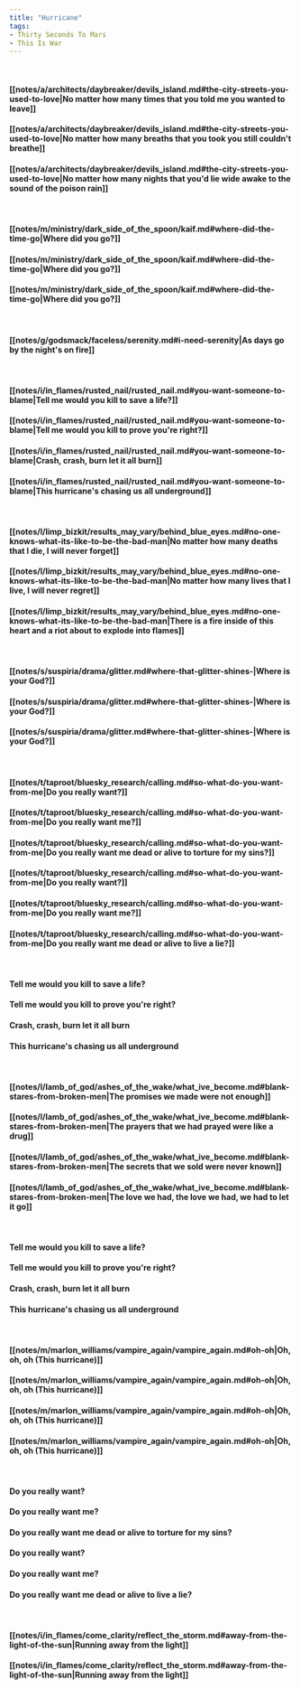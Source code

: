 ```yaml
---
title: "Hurricane"
tags:
- Thirty Seconds To Mars
- This Is War
---
```

&nbsp;
#### [[notes/a/architects/daybreaker/devils_island.md#the-city-streets-you-used-to-love|No matter how many times that you told me you wanted to leave]]
#### [[notes/a/architects/daybreaker/devils_island.md#the-city-streets-you-used-to-love|No matter how many breaths that you took you still couldn't breathe]]
#### [[notes/a/architects/daybreaker/devils_island.md#the-city-streets-you-used-to-love|No matter how many nights that you'd lie wide awake to the sound of the poison rain]]
&nbsp;
#### [[notes/m/ministry/dark_side_of_the_spoon/kaif.md#where-did-the-time-go|Where did you go?]]
#### [[notes/m/ministry/dark_side_of_the_spoon/kaif.md#where-did-the-time-go|Where did you go?]]
#### [[notes/m/ministry/dark_side_of_the_spoon/kaif.md#where-did-the-time-go|Where did you go?]]
&nbsp;
#### [[notes/g/godsmack/faceless/serenity.md#i-need-serenity|As days go by the night's on fire]]
&nbsp;
#### [[notes/i/in_flames/rusted_nail/rusted_nail.md#you-want-someone-to-blame|Tell me would you kill to save a life?]]
#### [[notes/i/in_flames/rusted_nail/rusted_nail.md#you-want-someone-to-blame|Tell me would you kill to prove you're right?]]
#### [[notes/i/in_flames/rusted_nail/rusted_nail.md#you-want-someone-to-blame|Crash, crash, burn let it all burn]]
#### [[notes/i/in_flames/rusted_nail/rusted_nail.md#you-want-someone-to-blame|This hurricane's chasing us all underground]]
&nbsp;
#### [[notes/l/limp_bizkit/results_may_vary/behind_blue_eyes.md#no-one-knows-what-its-like-to-be-the-bad-man|No matter how many deaths that I die, I will never forget]]
#### [[notes/l/limp_bizkit/results_may_vary/behind_blue_eyes.md#no-one-knows-what-its-like-to-be-the-bad-man|No matter how many lives that I live, I will never regret]]
#### [[notes/l/limp_bizkit/results_may_vary/behind_blue_eyes.md#no-one-knows-what-its-like-to-be-the-bad-man|There is a fire inside of this heart and a riot about to explode into flames]]
&nbsp;
#### [[notes/s/suspiria/drama/glitter.md#where-that-glitter-shines-|Where is your God?]]
#### [[notes/s/suspiria/drama/glitter.md#where-that-glitter-shines-|Where is your God?]]
#### [[notes/s/suspiria/drama/glitter.md#where-that-glitter-shines-|Where is your God?]]
&nbsp;
#### [[notes/t/taproot/bluesky_research/calling.md#so-what-do-you-want-from-me|Do you really want?]]
#### [[notes/t/taproot/bluesky_research/calling.md#so-what-do-you-want-from-me|Do you really want me?]]
#### [[notes/t/taproot/bluesky_research/calling.md#so-what-do-you-want-from-me|Do you really want me dead or alive to torture for my sins?]]
#### [[notes/t/taproot/bluesky_research/calling.md#so-what-do-you-want-from-me|Do you really want?]]
#### [[notes/t/taproot/bluesky_research/calling.md#so-what-do-you-want-from-me|Do you really want me?]]
#### [[notes/t/taproot/bluesky_research/calling.md#so-what-do-you-want-from-me|Do you really want me dead or alive to live a lie?]]
&nbsp;
#### Tell me would you kill to save a life?
#### Tell me would you kill to prove you're right?
#### Crash, crash, burn let it all burn
#### This hurricane's chasing us all underground
&nbsp;
#### [[notes/l/lamb_of_god/ashes_of_the_wake/what_ive_become.md#blank-stares-from-broken-men|The promises we made were not enough]]
#### [[notes/l/lamb_of_god/ashes_of_the_wake/what_ive_become.md#blank-stares-from-broken-men|The prayers that we had prayed were like a drug]]
#### [[notes/l/lamb_of_god/ashes_of_the_wake/what_ive_become.md#blank-stares-from-broken-men|The secrets that we sold were never known]]
#### [[notes/l/lamb_of_god/ashes_of_the_wake/what_ive_become.md#blank-stares-from-broken-men|The love we had, the love we had, we had to let it go]]
&nbsp;
#### Tell me would you kill to save a life?
#### Tell me would you kill to prove you're right?
#### Crash, crash, burn let it all burn
#### This hurricane's chasing us all underground
&nbsp;
#### [[notes/m/marlon_williams/vampire_again/vampire_again.md#oh-oh|Oh, oh, oh (This hurricane)]]
#### [[notes/m/marlon_williams/vampire_again/vampire_again.md#oh-oh|Oh, oh, oh (This hurricane)]]
#### [[notes/m/marlon_williams/vampire_again/vampire_again.md#oh-oh|Oh, oh, oh (This hurricane)]]
#### [[notes/m/marlon_williams/vampire_again/vampire_again.md#oh-oh|Oh, oh, oh (This hurricane)]]
&nbsp;
#### Do you really want?
#### Do you really want me?
#### Do you really want me dead or alive to torture for my sins?
#### Do you really want?
#### Do you really want me?
#### Do you really want me dead or alive to live a lie?
&nbsp;
#### [[notes/i/in_flames/come_clarity/reflect_the_storm.md#away-from-the-light-of-the-sun|Running away from the light]]
#### [[notes/i/in_flames/come_clarity/reflect_the_storm.md#away-from-the-light-of-the-sun|Running away from the light]]
